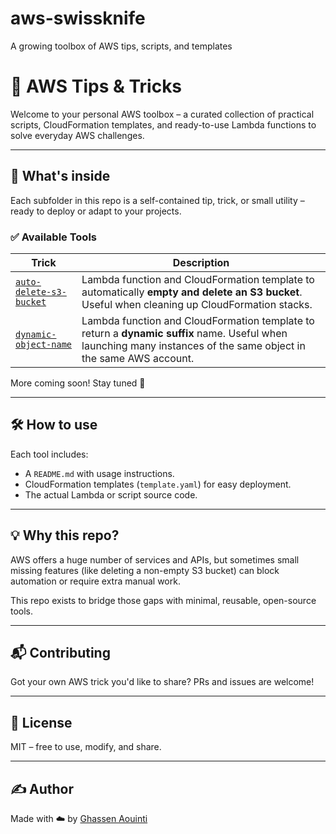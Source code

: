 # aws-swissknife
A growing toolbox of AWS tips, scripts, and templates
# 🧰 AWS Tips & Tricks

Welcome to your personal AWS toolbox – a curated collection of practical scripts, CloudFormation templates, and ready-to-use Lambda functions to solve everyday AWS challenges.

---

## 🚀 What's inside

Each subfolder in this repo is a self-contained tip, trick, or small utility – ready to deploy or adapt to your projects.

### ✅ Available Tools

| Trick | Description |
|-------|-------------|
| [`auto-delete-s3-bucket`](./auto-delete-s3-bucket) | Lambda function and CloudFormation template to automatically **empty and delete an S3 bucket**. Useful when cleaning up CloudFormation stacks. |
| [`dynamic-object-name`](./dynamic-object-name) | Lambda function and CloudFormation template to return a **dynamic suffix** name. Useful when launching many instances of the same object in the same AWS account. |

More coming soon! Stay tuned 👀

---

## 🛠 How to use

Each tool includes:
- A `README.md` with usage instructions.
- CloudFormation templates (`template.yaml`) for easy deployment.
- The actual Lambda or script source code.

---

## 💡 Why this repo?

AWS offers a huge number of services and APIs, but sometimes small missing features (like deleting a non-empty S3 bucket) can block automation or require extra manual work.

This repo exists to bridge those gaps with minimal, reusable, open-source tools.

---

## 📬 Contributing

Got your own AWS trick you'd like to share? PRs and issues are welcome!

---

## 📜 License

MIT – free to use, modify, and share.

---

## ✍️ Author

Made with ☁️ by [Ghassen Aouinti](https://github.com/ghassen98)
